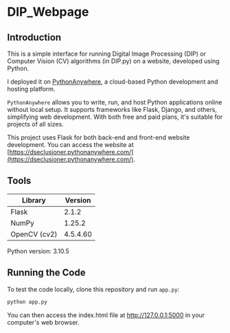 # DIP_Webpage

## Introduction
This is a simple interface for running Digital Image Processing (DIP) or Computer Vision (CV) algorithms (in DIP.py) on a website, developed using Python.

I deployed it on [PythonAnywhere](https://www.pythonanywhere.com/), a cloud-based Python development and hosting platform.

`PythonAnywhere` allows you to write, run, and host Python applications online without local setup. It supports frameworks like Flask, Django, and others, simplifying web development. With both free and paid plans, it's suitable for projects of all sizes.

This project uses Flask for both back-end and front-end website development. You can access the website at [https://dseclusioner.pythonanywhere.com/](https://dseclusioner.pythonanywhere.com/).

## Tools
| Library       | Version   |
| ------------- | --------- |
| Flask         | 2.1.2     |
| NumPy         | 1.25.2    |
| OpenCV (cv2)  | 4.5.4.60  |

Python version: 3.10.5

## Running the Code
To test the code locally, clone this repository and run `app.py`:

```bash
python app.py
```

You can then access the index.html file at http://127.0.0.1:5000 in your computer's web browser.
